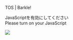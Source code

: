 TOS | Barkle!

JavaScriptを有効にしてください  
Please turn on your JavaScript

![](/static-assets/splash.png?1728565151752)